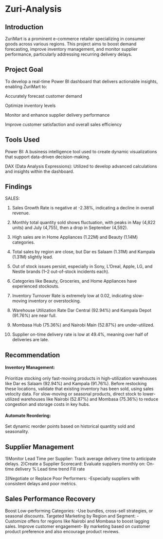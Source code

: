 # Zuri-Analysis #
## Introduction ##
ZuriMart is a prominent e-commerce retailer specializing in consumer goods across various regions.
This project aims to boost demand forecasting, improve inventory management, and monitor supplier performance, particularly addressing recurring delivery delays.

## Project Goal ##
To develop a real-time Power BI dashboard that delivers actionable insights, enabling ZuriMart to:

Accurately forecast customer demand

Optimize inventory levels

Monitor and enhance supplier delivery performance

Improve customer satisfaction and overall sales efficiency

## Tools Used ##
Power BI: A business intelligence tool used to create dynamic visualizations that support data-driven decision-making.

DAX (Data Analysis Expressions): Utilized to develop advanced calculations and insights within the dashboard.



## Findings ##
SALES:
1)    Sales Growth Rate is negative at -2.38%, indicating a decline in overall revenue.

2)    Monthly total quantity sold shows fluctuation, with peaks in May (4,822 units) and July (4,755), then a drop in September (4,592).

3)    High sales are in Home Appliances (1.22M) and Beauty (1.14M) categories.

4)    Total sales by region are close, but Dar es Salaam (1.31M) and Kampala (1.31M) slightly lead.

5)    Out of stock issues persist, especially in Sony, L’Oreal, Apple, LG, and Nestle brands (1–2 out-of-stock incidents each).

6)    Categories like Beauty, Groceries, and Home Appliances have experienced stockouts.

7)    Inventory Turnover Rate is extremely low at 0.02, indicating slow-moving inventory or overstocking.

8)    Warehouse Utilization Rate Dar Central (92.94%) and Kampala Depot (91.76%) are near full.

9)    Mombasa Hub (75.36%) and Nairobi Main (52.87%) are under-utilized.

10)  Supplier on-time delivery rate is low at 49.4%, meaning over half of deliveries are late.

## Recommendation ##
#### Inventory Management:
Prioritize stocking only fast-moving products in high-utilization warehouses like Dar es Salaam (92.94%) and Kampala (91.76%).
Before restocking these locations, validate that existing inventory has been sold, using sales velocity data.
For slow-moving or seasonal products, direct stock to lower-utilized warehouses like Nairobi (52.87%) and Mombasa (75.36%) to reduce congestion and storage costs in key hubs.

#### Automate Reordering:
Set dynamic reorder points based on historical quantity sold and seasonality.

## Supplier Management
1)Monitor Lead Time per Supplier: Track average delivery time to anticipate delays.
2)Create a Supplier Scorecard: Evaluate suppliers monthly on:
                    On-time delivery %
                    Lead time trend
                    Fill rate

3)Negotiate or Replace Poor Performers: -Especially suppliers with consistent delays and poor metrics.

 ## Sales Performance Recovery
Boost Low-performing Categories: -Use bundles, cross-sell strategies, or seasonal discounts.
Targeted Marketing by Region and Segment: -Customize offers for regions like Nairobi and Mombasa to boost lagging sales.
Improve customer engagement- By marketing based on customer product preference and also encourage product reviews.







